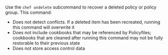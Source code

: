 Use the `chef undelete` subcommand to recover a deleted policy or policy
group. This command:

- Does not detect conflicts. If a deleted item has been recreated,
    running this command will overwrite it
- Does not include cookbooks that may be referenced by Policyfiles;
    cookbooks that are cleaned after running this command may not be
    fully restorable to their previous state
- Does not store access control data